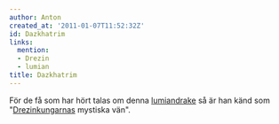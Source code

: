 ```yaml
---
author: Anton
created_at: '2011-01-07T11:52:32Z'
id: Dazkhatrim
links:
  mention:
  - Drezin
  - lumian
title: Dazkhatrim
---
```


För de få som har hört talas om denna [lumiandrake] så är han känd som "[Drezinkungarnas] mystiska
vän".

  [lumiandrake]: lumian
  [Drezinkungarnas]: Drezin
